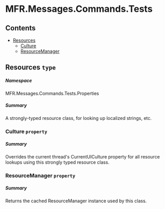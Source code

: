 <a name='assembly'></a>
# MFR.Messages.Commands.Tests

## Contents

- [Resources](#T-MFR-Messages-Commands-Tests-Properties-Resources 'MFR.Messages.Commands.Tests.Properties.Resources')
  - [Culture](#P-MFR-Messages-Commands-Tests-Properties-Resources-Culture 'MFR.Messages.Commands.Tests.Properties.Resources.Culture')
  - [ResourceManager](#P-MFR-Messages-Commands-Tests-Properties-Resources-ResourceManager 'MFR.Messages.Commands.Tests.Properties.Resources.ResourceManager')

<a name='T-MFR-Messages-Commands-Tests-Properties-Resources'></a>
## Resources `type`

##### Namespace

MFR.Messages.Commands.Tests.Properties

##### Summary

A strongly-typed resource class, for looking up localized strings, etc.

<a name='P-MFR-Messages-Commands-Tests-Properties-Resources-Culture'></a>
### Culture `property`

##### Summary

Overrides the current thread's CurrentUICulture property for all
  resource lookups using this strongly typed resource class.

<a name='P-MFR-Messages-Commands-Tests-Properties-Resources-ResourceManager'></a>
### ResourceManager `property`

##### Summary

Returns the cached ResourceManager instance used by this class.
